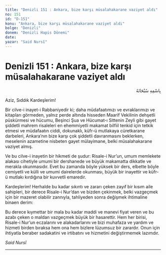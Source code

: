 ```yaml
---
title: "Denizli 151 : Ankara, bize karşı müsalahakarane vaziyet aldı"
no: 151
id: "D-151"
konu: "Ankara, bize karşı müsalahakarane vaziyet aldı"
bolge: "Denizli"
donem: "Denizli Hapis Dönemi"
date: 
yazar: "Said Nursî"
---
```


# Denizli 151 : Ankara, bize karşı müsalahakarane vaziyet aldı

<p class="arabic" dir="rtl" title="Meal: “Her türlü noksan sıfatlardan yüce olan Allah’ın adıyla.”">بِاسْمِهِ سُبْحَانَهُ</p>

Aziz, Sıddık Kardeşlerim!

Bir cilve-i inayet-i Rabbaniyedir ki; daha müdafaatımızı ve evraklarımızı ve kitapları görmeden, yalnız perde altında hisseden Maarif Vekilinin dehşetli püskürmesi ve hücumu, Beşinci Şua ve Hücumat-ı Sittenin Zeyli gibi gayet şiddetli mahrem risaleleri en ehemmiyetli makamat bilfiil tenkid için tetkik etmesi ve müdafaatın ciddi, dokunaklı, küfr-ü mutlakaya cüretkarane darbeleri, Ankara’nın bize karşı çok şiddetli davranmasını beklerken, meselenin azametine nisbeten gayet mülayimane, belki müsalahakarane vaziyet almış.

Ve bu cilve-i inayetin bir hikmeti de şudur: Risale-i Nur’un, umum memlekete alakası cihetiyle umumi bir dershanede ve büyük makamatta dikkatle ve merakla okunmasıdır. Evet bu zamanda böyle yüksek bir ders, elbette böyle cemiyetli ve külli ve umumi dairelerde okunması, büyük bir inayettir ve küfr-ü mutlakı kırdığına bir kuvvetli emaredir.

Kardeşlerim! Herhalde bu kadar sıkıntı ve zararı çeken zayıf bir kısım aile sahipleri, bir derece Risale-i Nur’dan ve bizden çekinmek, belki vazgeçmek için bir mazeret olabilir zannıyla, tahliyeden sonra değişmek ihtimaline binaen derim:

Bu derece kıymettar bir mala bu kadar maddi ve manevi fiyat veren ve bu azabı çeken o maldan vazgeçmek büyük bir hasarettir. Hem her birisi, Risale-i Nur’un eczalarını ve alakadarlarını ve bizi muhafaza ve yardım ve hizmeti birden bıraksa hem ona hem bizlere lüzumsuz bir zarardır. Onun için ihtiyatla beraber sadakatini ve irtibatını ve hizmetini değiştirmemek lazımdır.

*Said Nursî*

***
